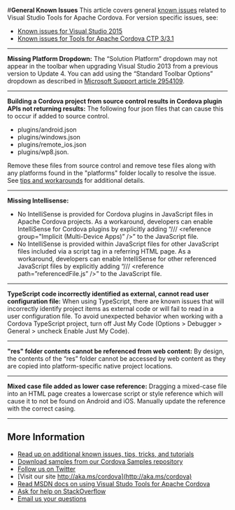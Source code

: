 #**General Known Issues**
This article covers general [known issues](../Readme.md#knownissues) related to Visual Studio Tools for Apache Cordova. For version specific issues, see:

- [Known issues for Visual Studio 2015](known-issues-vs2015.md)
- [Known issues for Tools for Apache Cordova CTP 3/3.1](known-issues-vs2013.md)

----------
**Missing Platform Dropdown:** The “Solution Platform” dropdown may not appear in the toolbar when upgrading Visual Studio 2013 from a previous version to Update 4. You can add using the “Standard Toolbar Options” dropdown as described in [Microsoft Support article 2954109](http://support.microsoft.com/kb/2954109).

----------
**Building a Cordova project from source control results in Cordova plugin APIs not returning results:** The following four json files that can cause this to occur if added to source control.

- plugins/android.json
- plugins/windows.json
- plugins/remote_ios.json
- plugins/wp8.json.

Remove these files from source control and remove tese files along with any platforms found in the "platforms" folder locally to resolve the issue. See [tips and workarounds](../tips-and-workarounds/general/README.md#l#missingexclude) for additional details.

----------
**Missing Intellisense:**
- No IntelliSense is provided for Cordova plugins in JavaScript files in Apache Cordova projects. As a workaround, developers can enable IntelliSense for Cordova plugins by explicitly adding “/// &lt;reference group="Implicit (Multi-Device Apps)” /&gt;” to the JavaScript file.
- No IntelliSense is provided within JavaScript files for other JavaScript files included via a script tag in a referring HTML page. As a workaround, developers can enable IntelliSense for other referenced JavaScript files by explicitly adding “/// &lt;reference path=”referencedFile.js” /&gt;” to the JavaScript file.

----------
**TypeScript code incorrectly identified as external, cannot read user configuration file:** When using TypeScript, there are known issues that will incorrectly identify project items as external code or will fail to read in a user configuration file. To avoid unexpected behavior when working with a Cordova TypeScript project, turn off Just My Code (Options > Debugger > General > uncheck Enable Just My Code).

----------
**"res" folder contents cannot be referenced from web content:** By design, the contents of the “res” folder cannot be accessed by web content as they are copied into platform-specific native project locations.

----------
**Mixed case file added as lower case reference:** Dragging a mixed-case file into an HTML page creates a lowercase script or style reference which will cause it to not be found on Android and iOS. Manually update the reference with the correct casing.

----------
## More Information
* [Read up on additional known issues, tips, tricks, and tutorials](../Readme.md)
* [Download samples from our Cordova Samples repository](http://github.com/Microsoft/cordova-samples)
* [Follow us on Twitter](https://twitter.com/VSCordovaTools)
* [Visit our site http://aka.ms/cordova](http://aka.ms/cordova)
* [Read MSDN docs on using Visual Studo Tools for Apache Cordova](http://go.microsoft.com/fwlink/?LinkID=533794)
* [Ask for help on StackOverflow](http://stackoverflow.com/questions/tagged/visual-studio-cordova)
* [Email us your questions](mailto://multidevicehybridapp@microsoft.com)

